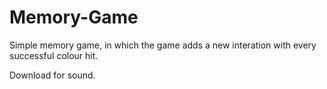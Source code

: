 # Memory-Game

Simple memory game, in which the game adds a new interation with every successful colour hit.

Download for sound.
